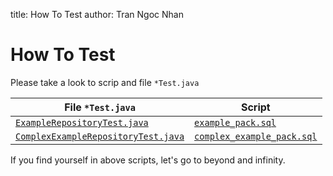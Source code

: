 title: How To Test
author: Tran Ngoc Nhan

# How To Test

Please take a look to scrip and file `*Test.java`

| **File `*Test.java`**                                                                                                                                                                                          | **Script**                                                                                                                                                                 |
|----------------------------------------------------------------------------------------------------------------------------------------------------------------------------------------------------------------|----------------------------------------------------------------------------------------------------------------------------------------------------------------------------|
| [`ExampleRepositoryTest.java`](https://github.com/ngocnhan-tran1996/spring-jdbc-oracle/tree/main/spring-jdbc-oracle-test/src/test/java/io/spring/jdbc/oracle/service/ExampleRepositoryTest.java)               | [`example_pack.sql`](https://github.com/ngocnhan-tran1996/spring-jdbc-oracle/tree/main/spring-jdbc-oracle-test/src/test/resources/script/example_pack.sql)                 |
| [`ComplexExampleRepositoryTest.java`](https://github.com/ngocnhan-tran1996/spring-jdbc-oracle/tree/main/spring-jdbc-oracle-test/src/test/java/io/spring/jdbc/oracle/service/ComplexExampleRepositoryTest.java) | [`complex_example_pack.sql`](https://github.com/ngocnhan-tran1996/spring-jdbc-oracle/tree/main/spring-jdbc-oracle-test/src/test/resources/script/complex_example_pack.sql) |

If you find yourself in above scripts, let's go to beyond and infinity.